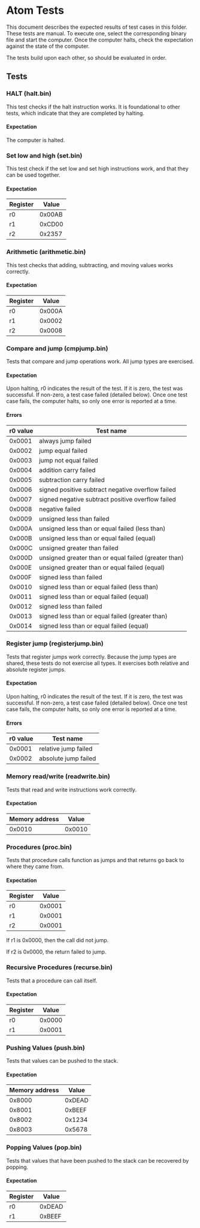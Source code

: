 # Atom Tests
This document describes the expected results of test cases in this folder. These tests are manual. To execute one,
select the corresponding binary file and start the computer. Once the computer halts, check the expectation against the
state of the computer.

The tests build upon each other, so should be evaluated in order.

## Tests
### HALT (halt.bin)
This test checks if the halt instruction works. It is foundational to other tests, which indicate that they are
completed by halting.

#### Expectation
The computer is halted.

### Set low and high (set.bin)
This test check if the set low and set high instructions work, and that they can be used together.

#### Expectation
| Register | Value |
| -------- | ----- |
|       r0 | 0x00AB |
|       r1 | 0xCD00 |
|       r2 | 0x2357 |

### Arithmetic (arithmetic.bin)
This test checks that adding, subtracting, and moving values works correctly.

#### Expectation
| Register | Value |
| -------- | ----- |
|       r0 | 0x000A |
|       r1 | 0x0002 |
|       r2 | 0x0008 |

### Compare and jump (cmpjump.bin)
Tests that compare and jump operations work. All jump types are exercised.

#### Expectation
Upon halting, r0 indicates the result of the test. If it is zero, the test was successful. If non-zero, a test case
failed (detailed below). Once one test case fails, the computer halts, so only one error is reported at a time.

#### Errors
| r0 value | Test name |
| -------- | --------- |
| 0x0001 | always jump failed |
| 0x0002 | jump equal failed |
| 0x0003 | jump not equal failed |
| 0x0004 | addition carry failed |
| 0x0005 | subtraction carry failed |
| 0x0006 | signed positive subtract negative overflow failed |
| 0x0007 | signed negative subtract positive overflow failed |
| 0x0008 | negative failed |
| 0x0009 | unsigned less than failed |
| 0x000A | unsigned less than or equal failed (less than) |
| 0x000B | unsigned less than or equal failed (equal) |
| 0x000C | unsigned greater than failed |
| 0x000D | unsigned greater than or equal failed (greater than) |
| 0x000E | unsigned greater than or equal failed (equal) |
| 0x000F | signed less than failed |
| 0x0010 | signed less than or equal failed (less than) |
| 0x0011 | signed less than or equal failed (equal) |
| 0x0012 | signed less than failed |
| 0x0013 | signed less than or equal failed (greater than) |
| 0x0014 | signed less than or equal failed (equal) |

### Register jump (registerjump.bin)
Tests that register jumps work correctly. Because the jump types are shared, these tests do not exercise all types. It
exercises both relative and absolute register jumps.

#### Expectation
Upon halting, r0 indicates the result of the test. If it is zero, the test was successful. If non-zero, a test case
failed (detailed below). Once one test case fails, the computer halts, so only one error is reported at a time.

#### Errors
| r0 value | Test name |
| -------- | --------- |
| 0x0001 | relative jump failed |
| 0x0002 | absolute jump failed |

### Memory read/write (readwrite.bin)
Tests that read and write instructions work correctly.

#### Expectation
| Memory address | Value |
| -------------- | ----- |
| 0x0010 | 0x0010 |

### Procedures (proc.bin)
Tests that procedure calls function as jumps and that returns go back to where they came from.

#### Expectation
| Register | Value |
| -------- | ----- |
|       r0 | 0x0001 |
|       r1 | 0x0001 |
|       r2 | 0x0001 |

If r1 is 0x0000, then the call did not jump.

If r2 is 0x0000, the return failed to jump.


### Recursive Procedures (recurse.bin)
Tests that a procedure can call itself.

#### Expectation
| Register | Value |
| -------- | ----- |
|       r0 | 0x0000 |
|       r1 | 0x0001 |

### Pushing Values (push.bin)
Tests that values can be pushed to the stack.

#### Expectation
| Memory address | Value |
| -------------- | ----- |
| 0x8000 | 0xDEAD |
| 0x8001 | 0xBEEF |
| 0x8002 | 0x1234 |
| 0x8003 | 0x5678 |

### Popping Values (pop.bin)
Tests that values that have been pushed to the stack can be recovered by popping.

#### Expectation
| Register | Value |
| -------- | ----- |
|       r0 | 0xDEAD |
|       r1 | 0xBEEF |


